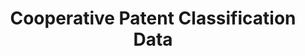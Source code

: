 ---
bigquery: https://console.cloud.google.com/bigquery?p=patents-public-data&d=cpc&page=dataset
citation: '“Cooperative Patent Classification” by the EPO and USPTO, for public use. '
contributors: EPO, USPTO
cost: None
description: Cooperative Patent Classification Data contains the scheme and definitions
  of the Cooperative Patent Classification system for classifying patent documents.
  The CPC is the result of a partnership between the EPO and the USPTO in their joint
  effort to develop a common, internationally compatible classification system for
  technical documents, in particular patent publications, which will be used by both
  offices in the patent granting process
documentation: https://www.cooperativepatentclassification.org/cpcSchemeAndDefinitions
last_edit: 04/06/2022, 18:31:00
location: https://www.cooperativepatentclassification.org/index
maintained_by: USPTO, EPO
schema_fields:
- applicationReferences
- synonyms
- titlePart
- ipc_concordant
- children
- date_revised
- residual_references
- limitingReferences
- informativeReferences
- title_part
- glossary
- application_references
- notAllocatable
- childGroups
- status
- additional_only
- residualReferences
- level
- titleFull
- symbol
- child_groups
- breakdownCode
- dateRevised
- sizeCache
- title_full
- breakdown_code
- ipcConcordant
- parents
- limiting_references
- informative_references
- not_allocatable
- definition
shortname: cooperative_patent_classification
tags:
- patents
- science
title: Cooperative Patent Classification Data
uuid: 984374a7-16e9-4b35-9445-458daceb01bf
---